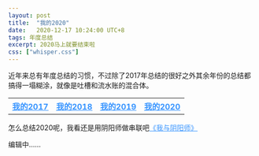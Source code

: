 ```yaml
---
layout: post
title:  "我的2020"
date:   2020-12-17 10:24:00 UTC+8
tags: 年度总结
excerpt: 2020马上就要结束啦
css: ["whisper.css"]
---
```


<p class="pp">近年来总有年度总结的习惯，不过除了2017年总结的很好之外其余年份的总结都搞得一塌糊涂，就像是吐槽和流水账的混合体。</p>

<table  >
  <tr>
    <th><u><a href="{{site.baseurl}}/2018/02/12/%E6%88%91%E7%9A%842017" style="color: #3794ff">我的2017</a></u></th>
    <th><u><a href="{{site.baseurl}}/2019/01/20/%E6%88%91%E7%9A%842018" style="color: #3794ff">我的2018</a></u></th>
    <th><u><a href="{{site.baseurl}}/2019/12/24/%E6%88%91%E7%9A%842019" style="color: #3794ff">我的2019</a></u></th>
    <th><u><a href="" style="color: #3794ff">我的2020</a></u></th>
  </tr>
</table>


<p class="pp">怎么总结2020呢，我看还是用阴阳师做串联吧<a href="{{site.baseurl}}/2020/10/10/我与阴阳师" style="color: #3794ff">《我与阴阳师》</a></p>

<p class="pp">编辑中……</p>